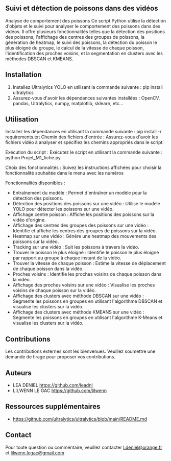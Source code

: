 ## Suivi et détection de poissons dans des vidéos

Analyse de comportement des poissons
Ce script Python utilise la détection d'objets et le suivi pour analyser le comportement des poissons dans des vidéos.
Il offre plusieurs fonctionnalités telles que la détection des positions des poissons, l'affichage des centres des groupes de poissons, la génération de heatmap,
le suivi des poissons, la détection du poisson le plus éloigné du groupe, le calcul de la vitesse de chaque poisson, l'identification des proches voisins,
et la segmentation en clusters avec les méthodes DBSCAN et KMEANS.

## Installation

1. Installez Ultralytics YOLO en utilisant la commande suivante : pip install ultralytics
2. Assurez-vous d'avoir les dépendances suivantes installées : OpenCV, pandas, Ultralytics, numpy, matplotlib, sklearn, etc...

## Utilisation

Installez les dépendances en utilisant la commande suivante : pip install -r requirements.txt
Chemin des fichiers d'entrée : Assurez-vous d'avoir les fichiers vidéo à analyser et spécifiez les chemins appropriés dans le script.

Exécution du script : Exécutez le script en utilisant la commande suivante : python Projet_M1_fiche.py

Choix des fonctionnalités : Suivez les instructions affichées pour choisir la fonctionnalité souhaitée dans le menu avec les numéros

Fonctionnalités disponibles :
- Entraînement du modèle : Permet d'entraîner un modèle pour la détection des poissons.
- Détection des positions des poissons sur une vidéo : Utilise le modèle YOLO pour détecter les poissons sur une vidéo.
- Affichage centre poisson : Affiche les positions des poissons sur la vidéo d'origine.
- Affichage des centres des groupes des poissons sur une vidéo : Identifie et affiche les centres des groupes de poissons sur la vidéo.
- Heatmap sur une vidéo : Génère une heatmap des mouvements des poissons sur la vidéo.
- Tracking sur une vidéo : Suit les poissons à travers la vidéo.
- Trouver le poisson le plus éloigné : Identifie le poisson le plus éloigné par rapport au groupe à chaque instant de la vidéo.
- Trouver la vitesse de chaque poisson : Estime la vitesse de déplacement de chaque poisson dans la vidéo.
- Proches voisins : Identifie les proches voisins de chaque poisson dans la vidéo.
- Affichage des proches voisins sur une vidéo : Visualise les proches voisins de chaque poisson sur la vidéo.
- Affichage des clusters avec méthode DBSCAN sur une vidéo : Segmente les poissons en groupes en utilisant l'algorithme DBSCAN et visualise les clusters sur la vidéo.
- Affichage des clusters avec méthode KMEANS sur une vidéo : Segmente les poissons en groupes en utilisant l'algorithme K-Means et visualise les clusters sur la vidéo.

## Contributions

Les contributions externes sont les bienvenues. Veuillez soumettre une demande de tirage pour proposer vos contributions.

## Auteurs

- LEA DENIEL https://github.com/leadnl
- LILWENN LE GAC https://github.com/lilwenn

## Ressources supplémentaires

- https://github.com/ultralytics/ultralytics/blob/main/README.md

## Contact

Pour toute question ou commentaire, veuillez contacter l.deniel@orange.fr et lilwenn.legac@gmail.com